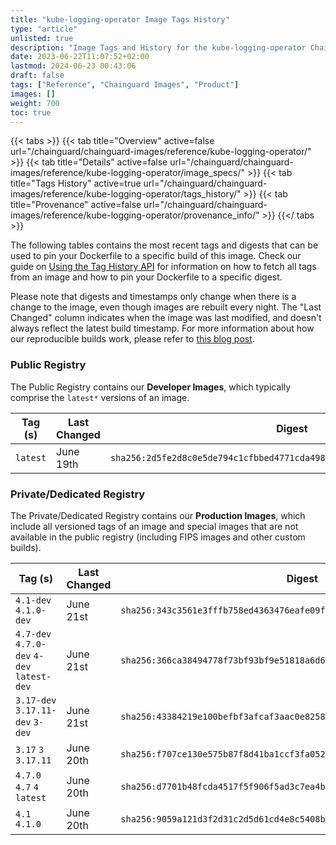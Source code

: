 ```yaml
---
title: "kube-logging-operator Image Tags History"
type: "article"
unlisted: true
description: "Image Tags and History for the kube-logging-operator Chainguard Image"
date: 2023-06-22T11:07:52+02:00
lastmod: 2024-06-23 00:43:06
draft: false
tags: ["Reference", "Chainguard Images", "Product"]
images: []
weight: 700
toc: true
---
```


{{< tabs >}}
{{< tab title="Overview" active=false url="/chainguard/chainguard-images/reference/kube-logging-operator/" >}}
{{< tab title="Details" active=false url="/chainguard/chainguard-images/reference/kube-logging-operator/image_specs/" >}}
{{< tab title="Tags History" active=true url="/chainguard/chainguard-images/reference/kube-logging-operator/tags_history/" >}}
{{< tab title="Provenance" active=false url="/chainguard/chainguard-images/reference/kube-logging-operator/provenance_info/" >}}
{{</ tabs >}}

The following tables contains the most recent tags and digests that can be used to pin your Dockerfile to a specific build of this image. Check our guide on [Using the Tag History API](/chainguard/chainguard-images/using-the-tag-history-api/) for information on how to fetch all tags from an image and how to pin your Dockerfile to a specific digest.

Please note that digests and timestamps only change when there is a change to the image, even though images are rebuilt every night. The "Last Changed" column indicates when the image was last modified, and doesn't always reflect the latest build timestamp. For more information about how our reproducible builds work, please refer to [this blog post](https://www.chainguard.dev/unchained/reproducing-chainguards-reproducible-image-builds).

### Public Registry
The Public Registry contains our **Developer Images**, which typically comprise the `latest*` versions of an image.

| Tag (s)   | Last Changed | Digest                                                                    |
|-----------|--------------|---------------------------------------------------------------------------|
|  `latest` | June 19th    | `sha256:2d5fe2d8c0e5de794c1cfbbed4771cda498b4b9009159a52e0af69261a0b2cc6` |


### Private/Dedicated Registry
The Private/Dedicated Registry contains our **Production Images**, which include all versioned tags of an image and special images that are not available in the public registry (including FIPS images and other custom builds).

| Tag (s)                                     | Last Changed | Digest                                                                    |
|---------------------------------------------|--------------|---------------------------------------------------------------------------|
|  `4.1-dev` `4.1.0-dev`                      | June 21st    | `sha256:343c3561e3fffb758ed4363476eafe09fd2eecfb901420c481bc9cc824aa1c20` |
|  `4.7-dev` `4.7.0-dev` `4-dev` `latest-dev` | June 21st    | `sha256:366ca38494778f73bf93bf9e51818a6d6a2257ab5643b282dc2acb22136fc638` |
|  `3.17-dev` `3.17.11-dev` `3-dev`           | June 21st    | `sha256:43384219e100befbf3afcaf3aac0e82589891b8e7f69def115c89d499401607a` |
|  `3.17` `3` `3.17.11`                       | June 20th    | `sha256:f707ce130e575b87f8d41ba1ccf3fa052ee59b642b0c83022ca5c30a7fc60c20` |
|  `4.7.0` `4.7` `4` `latest`                 | June 20th    | `sha256:d7701b48fcda4517f5f906f5ad3c7ea4b78bdbbfef8b0711e086a354346a92b1` |
|  `4.1` `4.1.0`                              | June 20th    | `sha256:9059a121d3f2d31c2d5d61cd4e8c5408bdbff64c3c74119c701eea833a5519e8` |

